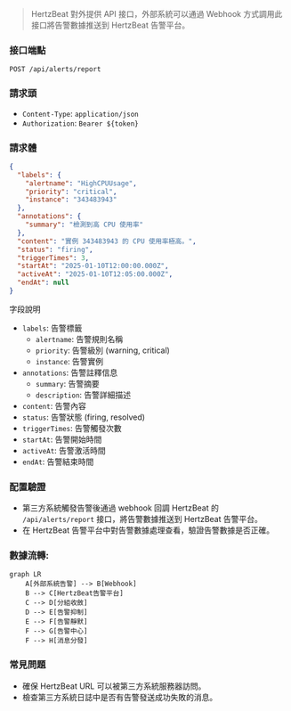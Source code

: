> HertzBeat 對外提供 API 接口，外部系統可以通過 Webhook 方式調用此接口將告警數據推送到 HertzBeat 告警平台。

### 接口端點

`POST /api/alerts/report`

### 請求頭

- `Content-Type`: `application/json`
- `Authorization`: `Bearer ${token}`

### 請求體

```json
{
  "labels": {
    "alertname": "HighCPUUsage",
    "priority": "critical",
    "instance": "343483943"
  },
  "annotations": {
    "summary": "檢測到高 CPU 使用率"
  },
  "content": "實例 343483943 的 CPU 使用率極高。",
  "status": "firing",
  "triggerTimes": 3,
  "startAt": "2025-01-10T12:00:00.000Z",
  "activeAt": "2025-01-10T12:05:00.000Z",
  "endAt": null
}
```

字段說明

- `labels`: 告警標籤
  - `alertname`: 告警規則名稱
  - `priority`: 告警級別 (warning, critical)
  - `instance`: 告警實例
- `annotations`: 告警註釋信息
  - `summary`: 告警摘要
  - `description`: 告警詳細描述
- `content`: 告警內容
- `status`: 告警狀態 (firing, resolved)
- `triggerTimes`: 告警觸發次數
- `startAt`: 告警開始時間
- `activeAt`: 告警激活時間
- `endAt`: 告警結束時間

### 配置驗證

- 第三方系統觸發告警後通過 webhook 回調 HertzBeat 的 `/api/alerts/report` 接口，將告警數據推送到 HertzBeat 告警平台。 
- 在 HertzBeat 告警平台中對告警數據處理查看，驗證告警數據是否正確。

### 數據流轉:

```mermaid
graph LR
    A[外部系統告警] --> B[Webhook]
    B --> C[HertzBeat告警平台]
    C --> D[分組收斂]
    D --> E[告警抑制]
    E --> F[告警靜默]
    F --> G[告警中心]
    F --> H[消息分發]
```

### 常見問題

- 確保 HertzBeat URL 可以被第三方系統服務器訪問。 
- 檢查第三方系統日誌中是否有告警發送成功失敗的消息。
